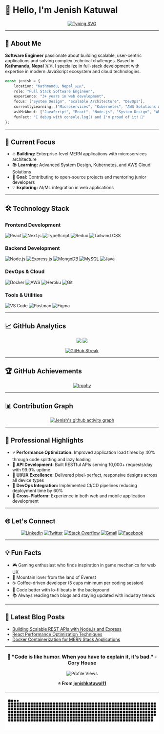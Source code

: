 # 👋 Hello, I'm Jenish Katuwal

<div align="center">
  
[![Typing SVG](https://readme-typing-svg.herokuapp.com?font=JetBrains+Mono&weight=600&size=24&duration=3000&pause=1000&color=00D4FF&center=true&vCenter=true&width=600&height=60&lines=Full+Stack+Software+Engineer;MERN+Stack+Specialist;Cloud+%26+DevOps+Enthusiast;Open+Source+Contributor)](https://git.io/typing-svg)

</div>

---

## 🎯 About Me

**Software Engineer** passionate about building scalable, user-centric applications and solving complex technical challenges. Based in **Kathmandu, Nepal** 🇳🇵, I specialize in full-stack development with expertise in modern JavaScript ecosystem and cloud technologies.

```typescript
const jenish = {
    location: "Kathmandu, Nepal 🇳🇵",
    role: "Full Stack Software Engineer",
    experience: "3+ years in web development",
    focus: ["System Design", "Scalable Architecture", "DevOps"],
    currentlyLearning: ["Microservices", "Kubernetes", "AWS Solutions Architecture"],
    askMeAbout: ["JavaScript", "React", "Node.js", "System Design", "API Architecture"],
    funFact: "I debug with console.log() and I'm proud of it! 🐛"
};
```

---

## 🚀 Current Focus

- 🔥 **Building:** Enterprise-level MERN applications with microservices architecture
- 📚 **Learning:** Advanced System Design, Kubernetes, and AWS Cloud Solutions
- 🎯 **Goal:** Contributing to open-source projects and mentoring junior developers
- 💡 **Exploring:** AI/ML integration in web applications

---

## 🛠️ Technology Stack

### **Frontend Development**
![React](https://img.shields.io/badge/React-20232A?style=for-the-badge&logo=react&logoColor=61DAFB)
![Next.js](https://img.shields.io/badge/Next.js-000000?style=for-the-badge&logo=next.js&logoColor=white)
![TypeScript](https://img.shields.io/badge/TypeScript-007ACC?style=for-the-badge&logo=typescript&logoColor=white)
![Redux](https://img.shields.io/badge/Redux-593D88?style=for-the-badge&logo=redux&logoColor=white)
![Tailwind CSS](https://img.shields.io/badge/Tailwind_CSS-38B2AC?style=for-the-badge&logo=tailwind-css&logoColor=white)

### **Backend Development**
![Node.js](https://img.shields.io/badge/Node.js-43853D?style=for-the-badge&logo=node.js&logoColor=white)
![Express.js](https://img.shields.io/badge/Express.js-404D59?style=for-the-badge)
![MongoDB](https://img.shields.io/badge/MongoDB-4EA94B?style=for-the-badge&logo=mongodb&logoColor=white)
![MySQL](https://img.shields.io/badge/MySQL-005C84?style=for-the-badge&logo=mysql&logoColor=white)
![Java](https://img.shields.io/badge/Java-ED8B00?style=for-the-badge&logo=java&logoColor=white)

### **DevOps & Cloud**
![Docker](https://img.shields.io/badge/Docker-2496ED?style=for-the-badge&logo=docker&logoColor=white)
![AWS](https://img.shields.io/badge/AWS-232F3E?style=for-the-badge&logo=amazon-aws&logoColor=white)
![Heroku](https://img.shields.io/badge/Heroku-430098?style=for-the-badge&logo=heroku&logoColor=white)
![Git](https://img.shields.io/badge/Git-F05032?style=for-the-badge&logo=git&logoColor=white)

### **Tools & Utilities**
![VS Code](https://img.shields.io/badge/VS_Code-007ACC?style=for-the-badge&logo=visual-studio-code&logoColor=white)
![Postman](https://img.shields.io/badge/Postman-FF6C37?style=for-the-badge&logo=postman&logoColor=white)
![Figma](https://img.shields.io/badge/Figma-F24E1E?style=for-the-badge&logo=figma&logoColor=white)

---

## 📈 GitHub Analytics

<div align="center">
  
<img height="180em" src="https://github-readme-stats.vercel.app/api?username=jenishkatuwal11&show_icons=true&theme=tokyonight&include_all_commits=true&count_private=true"/>
<img height="180em" src="https://github-readme-stats.vercel.app/api/top-langs/?username=jenishkatuwal11&layout=compact&langs_count=8&theme=tokyonight"/>

</div>

<div align="center">

[![GitHub Streak](https://streak-stats.demolab.com/?user=jenishkatuwal11&theme=tokyonight)](https://git.io/streak-stats)

</div>

---

## 🏆 GitHub Achievements

<div align="center">

[![trophy](https://github-profile-trophy.vercel.app/?username=jenishkatuwal11&theme=tokyonight&row=1&column=7&margin-h=10&margin-w=10)](https://github.com/ryo-ma/github-profile-trophy)

</div>

---

## 📊 Contribution Graph

<div align="center">

[![Jenish's github activity graph](https://github-readme-activity-graph.vercel.app/graph?username=jenishkatuwal11&theme=tokyo-night)](https://github.com/ashutosh00710/github-readme-activity-graph)

</div>

---

## 💼 Professional Highlights

- ⚡ **Performance Optimization:** Improved application load times by 40% through code splitting and lazy loading
- 🔧 **API Development:** Built RESTful APIs serving 10,000+ requests/day with 99.9% uptime
- 🎨 **UI/UX Excellence:** Delivered pixel-perfect, responsive designs across all device types
- 🚀 **DevOps Integration:** Implemented CI/CD pipelines reducing deployment time by 60%
- 📱 **Cross-Platform:** Experience in both web and mobile application development

---

## 🌐 Let's Connect

<div align="center">

[![LinkedIn](https://img.shields.io/badge/LinkedIn-0077B5?style=for-the-badge&logo=linkedin&logoColor=white)](https://linkedin.com/in/jenish-katuwal-0787b3246)
[![Twitter](https://img.shields.io/badge/Twitter-1DA1F2?style=for-the-badge&logo=twitter&logoColor=white)](https://twitter.com/jeniskatuwal)
[![Stack Overflow](https://img.shields.io/badge/Stack_Overflow-FE7A16?style=for-the-badge&logo=stack-overflow&logoColor=white)](https://stackoverflow.com/users/26710152/jenish-katuwal)
[![Gmail](https://img.shields.io/badge/Gmail-D14836?style=for-the-badge&logo=gmail&logoColor=white)](mailto:jenishkatuwal7@gmail.com)
[![Facebook](https://img.shields.io/badge/Facebook-1877F2?style=for-the-badge&logo=facebook&logoColor=white)](https://fb.com/jenishkatuwal0)

</div>

---

## 💡 Fun Facts

- 🎮 Gaming enthusiast who finds inspiration in game mechanics for web UX
- 🌄 Mountain lover from the land of Everest
- ☕ Coffee-driven developer (5 cups minimum per coding session)
- 🎵 Code better with lo-fi beats in the background
- 📚 Always reading tech blogs and staying updated with industry trends

---

## 📝 Latest Blog Posts
<!-- BLOG-POST-LIST:START -->
- [Building Scalable REST APIs with Node.js and Express](#)
- [React Performance Optimization Techniques](#)  
- [Docker Containerization for MERN Stack Applications](#)
<!-- BLOG-POST-LIST:END -->

---

<div align="center">

### 🚀 "Code is like humor. When you have to explain it, it's bad." - Cory House

![Profile Views](https://komarev.com/ghpvc/?username=jenishkatuwal11&style=for-the-badge&color=0e75b6)

**⭐ From [jenishkatuwal11](https://github.com/jenishkatuwal11)**

</div>

---

<div align="center">
  <img src="https://raw.githubusercontent.com/platane/platane/output/github-contribution-grid-snake-dark.svg" alt="Snake animation" />
</div>
